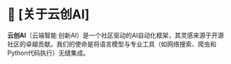 # 📰 [关于云创AI]

**云创AI**（云端智能 创新AI）是一个社区驱动的AI自动化框架，其灵感来源于开源社区的卓越贡献。我们的使命是将语言模型与专业工具（如网络搜索、爬虫和Python代码执行）无缝集成。